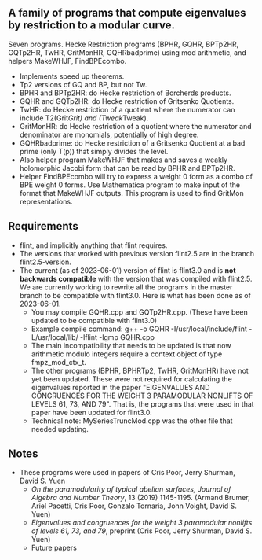 ## A family of programs that compute eigenvalues by restriction to a modular curve.

Seven programs. Hecke Restriction programs (BPHR, GQHR, BPTp2HR, GQTp2HR, TwHR, GritMonHR, GQHRbadprime) using mod arithmetic, and helpers MakeWHJF, FindBPEcombo. 

* Implements speed up theorems.  
* Tp2 versions of GQ and BP, but not Tw. 
* BPHR and BPTp2HR: do Hecke restriction of Borcherds products.  
* GQHR and GQTp2HR: do Hecke restriction of Gritsenko Quotients.  
* TwHR: do Hecke restriction of a quotient where the numerator can include T2(Grit*Grit) and (Tweak*Tweak). 
* GritMonHR: do Hecke restriction of a quotient where the numerator and denominator are monomials, potentially of high degree.
* GQHRbadprime: do Hecke restriction of a Gritsenko Quotient at a bad prime (only T(p)) that simply divides the level.
* Also helper program MakeWHJF that makes and saves a weakly holomorphic Jacobi form that can be read by BPHR and BPTp2HR.
* Helper FindBPEcombo will try to express a weight 0 form as a combo of BPE weight 0 forms.  Use Mathematica program to make input of the format that MakeWHJF outputs. This program is used to find GritMon representations.

## Requirements

* flint, and implicitly anything that flint requires.
* The versions that worked with previous version flint2.5 are in the branch flint2.5-version.
* The current (as of 2023-06-01) version of flint is flint3.0 and is **not backwards compatible** with the version that was compiled with flint2.5. 
We are currently working to rewrite all the programs in the master branch to be compatible with flint3.0.  Here is what has been done as of 2023-06-01.
	* You may compile GQHR.cpp and GQTp2HR.cpp. (These have been updated to be compatible with flint3.0)
	* Example compile command: g++ -o GQHR -I/usr/local/include/flint  -L/usr/local/lib/ -lflint -lgmp GQHR.cpp
	* The main incompatibility that needs to be updated is that now arithmetic modulo integers require a context object of type fmpz_mod_ctx_t.
	* The other programs (BPHR, BPHRTp2, TwHR, GritMonHR) have not yet been updated. These were not required for calculating the eigenvalues reported in the paper "EIGENVALUES AND CONGRUENCES FOR THE WEIGHT 3
PARAMODULAR NONLIFTS OF LEVELS 61, 73, AND 79".  That is, the programs that were used in that paper have been updated for flint3.0.
	* Technical note: MySeriesTruncMod.cpp was the other file that needed updating.

## Notes

* These programs were used in papers of Cris Poor, Jerry Shurman, David S. Yuen
  - *On the paramodularity of typical abelian surfaces, Journal of Algebra and Number Theory*, 13 (2019) 1145-1195. (Armand Brumer, Ariel Pacetti, Cris Poor, Gonzalo Tornaria, John Voight, David S. Yuen)
  - *Eigenvalues and congruences for the weight 3 paramodular nonlifts of levels 61, 73, and 79*, preprint (Cris Poor, Jerry Shurman, David S. Yuen)
  - Future papers
